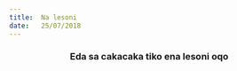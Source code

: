 ```yaml
---
title:  Na lesoni
date:   25/07/2018
---
```


### <center>Eda sa cakacaka tiko ena lesoni oqo</center>